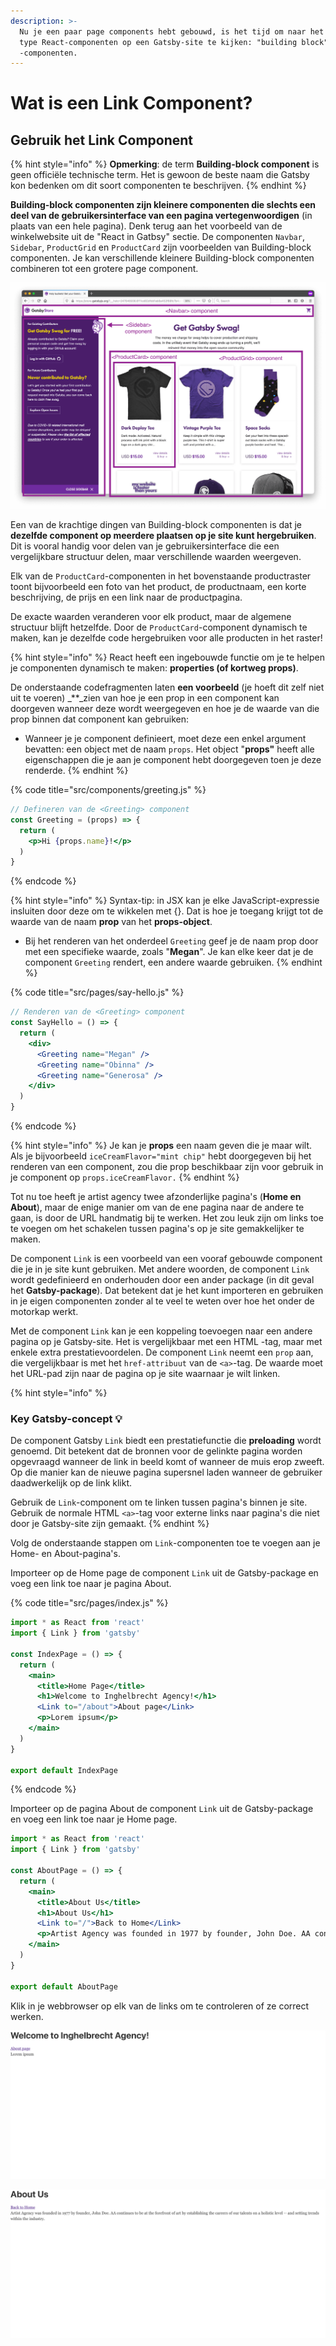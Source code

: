 ```yaml
---
description: >-
  Nu je een paar page components hebt gebouwd, is het tijd om naar het andere
  type React-componenten op een Gatsby-site te kijken: "building block"
  -componenten.
---
```


# Wat is een Link Component?

## Gebruik het Link Component

{% hint style="info" %}
**Opmerking**: de term **Building-block component** is geen officiële technische term. Het is gewoon de beste naam die Gatsby kon bedenken om dit soort componenten te beschrijven.
{% endhint %}

**Building-block componenten zijn kleinere componenten die slechts een deel van de gebruikersinterface van een pagina vertegenwoordigen** (in plaats van een hele pagina). Denk terug aan het voorbeeld van de winkelwebsite uit de "React in Gatbsy" sectie. De componenten `Navbar`, `Sidebar`, `ProductGrid` en `ProductCard` zijn voorbeelden van Building-block componenten. Je kan verschillende kleinere Building-block componenten combineren tot een grotere page component.

![](<../../.gitbook/assets/image (95).png>)

Een van de krachtige dingen van Building-block componenten is dat je **dezelfde component op meerdere plaatsen op je site kunt hergebruiken**. Dit is vooral handig voor delen van je gebruikersinterface die een vergelijkbare structuur delen, maar verschillende waarden weergeven.

Elk van de `ProductCard`-componenten in het bovenstaande productraster toont bijvoorbeeld een foto van het product, de productnaam, een korte beschrijving, de prijs en een link naar de productpagina.

De exacte waarden veranderen voor elk product, maar de algemene structuur blijft hetzelfde. Door de `ProductCard`-component dynamisch te maken, kan je dezelfde code hergebruiken voor alle producten in het raster!

{% hint style="info" %}
React heeft een ingebouwde functie om je te helpen je componenten dynamisch te maken: **properties (of kortweg props)**.

De onderstaande codefragmenten laten **een voorbeeld** (je hoeft dit zelf niet uit te voeren) _\*\*_zien van hoe je een prop in een component kan doorgeven wanneer deze wordt weergegeven en hoe je de waarde van die prop binnen dat component kan gebruiken:

* Wanneer je je component definieert, moet deze een enkel argument bevatten: een object met de naam `props`. Het object "**props"** heeft alle eigenschappen die je aan je component hebt doorgegeven toen je deze renderde.
{% endhint %}

{% code title="src/components/greeting.js" %}
```jsx
// Defineren van de <Greeting> component
const Greeting = (props) => {
  return (
    <p>Hi {props.name}!</p>
  )
}
```
{% endcode %}

{% hint style="info" %}
Syntax-tip: in JSX kan je elke JavaScript-expressie insluiten door deze om te wikkelen met {}. Dat is hoe je toegang krijgt tot de waarde van de naam **prop** van het **props-object**.

* Bij het renderen van het onderdeel `Greeting` geef je de naam prop door met een specifieke waarde, zoals "**Megan**". Je kan elke keer dat je de component `Greeting` rendert, een andere waarde gebruiken.
{% endhint %}

{% code title="src/pages/say-hello.js" %}
```jsx
// Renderen van de <Greeting> component
const SayHello = () => {
  return (
    <div>
      <Greeting name="Megan" />
      <Greeting name="Obinna" />
      <Greeting name="Generosa" />
    </div>
  )
}
```
{% endcode %}

{% hint style="info" %}
Je kan je **props** een naam geven die je maar wilt. Als je bijvoorbeeld `iceCreamFlavor="mint chip"` hebt doorgegeven bij het renderen van een component, zou die prop beschikbaar zijn voor gebruik in je component op `props.iceCreamFlavor.`
{% endhint %}

Tot nu toe heeft je artist agency twee afzonderlijke pagina's (**Home en About**), maar de enige manier om van de ene pagina naar de andere te gaan, is door de URL handmatig bij te werken. Het zou leuk zijn om links toe te voegen om het schakelen tussen pagina's op je site gemakkelijker te maken.

De component `Link` is een voorbeeld van een vooraf gebouwde component die je in je site kunt gebruiken. Met andere woorden, de component `Link` wordt gedefinieerd en onderhouden door een ander package (in dit geval het **Gatsby-package**). Dat betekent dat je het kunt importeren en gebruiken in je eigen componenten zonder al te veel te weten over hoe het onder de motorkap werkt.

Met de component `Link` kan je een koppeling toevoegen naar een andere pagina op je Gatsby-site. Het is vergelijkbaar met een HTML -tag, maar met enkele extra prestatievoordelen. De component `Link` neemt een `prop` aan, die vergelijkbaar is met het `href-attribuut` van de `<a>`-tag. De waarde moet het URL-pad zijn naar de pagina op je site waarnaar je wilt linken.

{% hint style="info" %}
### Key Gatsby-concept 💡

De component Gatsby `Link` biedt een prestatiefunctie die **preloading** wordt genoemd. Dit betekent dat de bronnen voor de gelinkte pagina worden opgevraagd wanneer de link in beeld komt of wanneer de muis erop zweeft. Op die manier kan de nieuwe pagina supersnel laden wanneer de gebruiker daadwerkelijk op de link klikt.

Gebruik de `Link`-component om te linken tussen pagina's binnen je site. Gebruik de normale HTML `<a>`-tag voor externe links naar pagina's die niet door je Gatsby-site zijn gemaakt.
{% endhint %}

Volg de onderstaande stappen om `Link`-componenten toe te voegen aan je Home- en About-pagina's.

Importeer op de Home page de component `Link` uit de Gatsby-package en voeg een link toe naar je pagina About.

{% code title="src/pages/index.js" %}
```jsx
import * as React from 'react'
import { Link } from 'gatsby'

const IndexPage = () => {
  return (
    <main>
      <title>Home Page</title>
      <h1>Welcome to Inghelbrecht Agency!</h1>
      <Link to="/about">About page</Link>
      <p>Lorem ipsum</p>
    </main>
  )
}

export default IndexPage
```
{% endcode %}

Importeer op de pagina About de component `Link` uit de Gatsby-package en voeg een link toe naar je Home page.

```jsx
import * as React from 'react'
import { Link } from 'gatsby'

const AboutPage = () => {
  return (
    <main>
      <title>About Us</title>
      <h1>About Us</h1>
      <Link to="/">Back to Home</Link>
      <p>Artist Agency was founded in 1977 by founder, John Doe. AA continues to be at the forefront of art by establishing the careers of our talents on a holistic level -- and setting trends within the industry. </p>
    </main>
  )
}

export default AboutPage
```

Klik in je webbrowser op elk van de links om te controleren of ze correct werken.

![](<../../.gitbook/assets/image (47).png>)

![](<../../.gitbook/assets/image (83).png>)
